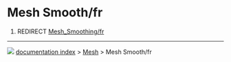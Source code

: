 # Mesh Smooth/fr
1.  REDIRECT [Mesh_Smoothing/fr](Mesh_Smoothing/fr.md)



---
![](images/Button_right.svg) [documentation index](../README.md) > [Mesh](Mesh_Workbench.md) > Mesh Smooth/fr
